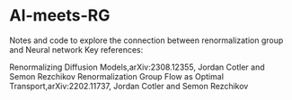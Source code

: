 # AI-meets-RG
Notes and code to explore the connection between renormalization group and Neural network
Key references:

Renormalizing Diffusion Models,arXiv:2308.12355, Jordan Cotler and Semon Rezchikov
Renormalization Group Flow as Optimal Transport,arXiv:2202.11737, Jordan Cotler and Semon Rezchikov
